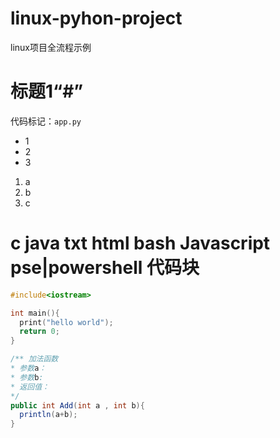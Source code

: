 # linux-pyhon-project
linux项目全流程示例
# 标题1“#”  

代码标记：`app.py`

- 1
- 2
- 3  
1. a
2. b
3. c


# c java txt html bash Javascript pse|powershell 代码块
```c
#include<iostream>

int main(){
  print("hello world");
  return 0;
}
```

```java
/** 加法函数
* 参数a：
* 参数b:
* 返回值：
*/
public int Add(int a , int b){
  println(a+b);
}
```

